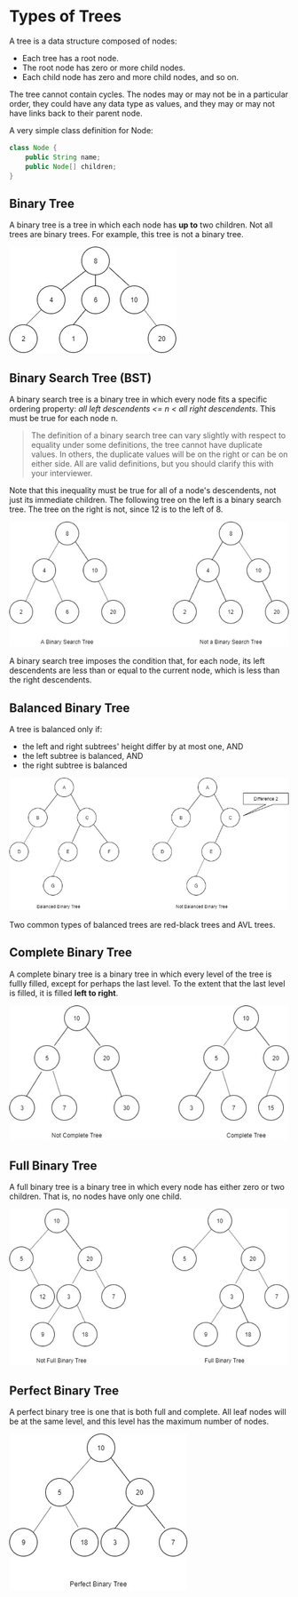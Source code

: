 # Types of Trees

A tree is a data structure composed of nodes:
- Each tree has a root node.
- The root node has zero or more child nodes.
- Each child node has zero and more child nodes, and so on.

The tree cannot contain cycles. The nodes may or may not be in a particular order, they could have any data type as values, and they may or may not have links back to their parent node.

A very simple class definition for Node:
```java
class Node {
    public String name;
    public Node[] children;
}
```

## Binary Tree
A binary tree is a tree in which each node has **up to** two children. Not all trees are binary trees. For example, this tree is not a binary tree.

![Not a binary tree](image/no_binary_tree.jpg)

## Binary Search Tree (BST)
A binary search tree is a binary tree in which every node fits a specific ordering property: *all left descendents <= n < all right descendents*. This must be true for each node n.

>The definition of a binary search tree can vary slightly with respect to equality under some definitions, the tree cannot have duplicate values. In others, the duplicate values will be on the right or can be on either side. All are valid definitions, but you should clarify this with your interviewer.

Note that this inequality must be true for all of a node's descendents, not just its immediate children. The following tree on the left is a binary search tree. The tree on the right is not, since 12 is to the left of 8.

![BST](image/bst.jpg)

A binary search tree imposes the condition that, for each node, its left descendents are less than or equal to the current node, which is less than the right descendents.

## Balanced Binary Tree
A tree is balanced only if:
- the left and right subtrees' height differ by at most one, AND
- the left subtree is balanced, AND
- the right subtree is balanced

![Balanced Binary Tree](image/balanced_binary2.jpg)

Two common types of balanced trees are red-black trees and AVL trees.

## Complete Binary Tree
A complete binary tree is a binary tree in which every level of the tree is fullly filled, except for perhaps the last level. To the extent that the last level is filled, it is filled **left to right**.

![Complete Tree](image/complete_tree.jpg)

## Full Binary Tree
A full binary tree is a binary tree in which every node has either zero or two children. That is, no nodes have only one child.

![Full Tree](image/full_binary.jpg)

## Perfect Binary Tree
A perfect binary tree is one that is both full and complete. All leaf nodes will be at the same level, and this level has the maximum number of nodes.

![Perfect Tree](image/perfect_binary.jpg)